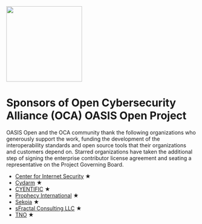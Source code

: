 <img src="artwork/Logo Files/OCA 1.png" width="200">

# Sponsors of Open Cybersecurity Alliance (OCA) OASIS Open Project

OASIS Open and the OCA community thank the following organizations who generously support the work, funding the development of the interoperability standards and open source tools that their organizations and customers depend on. Starred organizations have taken the additional step of signing the enterprise contributor license agreement and seating a representative on the Project Governing Board.


* [Center for Internet Security](https://www.cisecurity.org/) &bigstar;
* [Cydarm](https://cydarm.com/) &bigstar;
* [CYENTIFIC](https://cyentific.eu/) &bigstar;
* [Prophecy International](https://www.prophecyinternational.com/)  &bigstar;
* [Sekoia](https://www.sekoia.io/en/homepage/) &bigstar;
* [sFractal Consulting LLC](https://www.sfractal.com/) &bigstar;
* [TNO](https://www.tno.nl/nl/) &bigstar;

